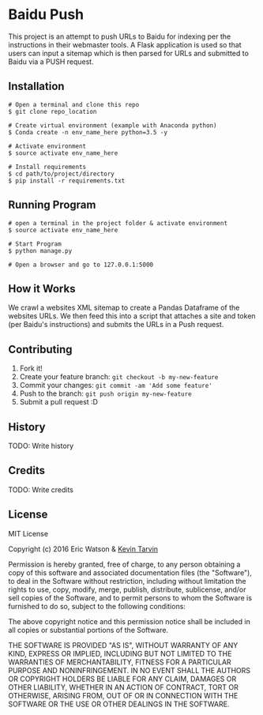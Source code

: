 # Baidu Push

This project is an attempt to push URLs to Baidu for indexing per the instructions in their webmaster tools. A Flask application is used so that users can input a sitemap which is then parsed for URLs and submitted to Baidu via a PUSH request. 

## Installation

    # Open a terminal and clone this repo
    $ git clone repo_location

    # Create virtual environment (example with Anaconda python)
    $ Conda create -n env_name_here python=3.5 -y

    # Activate environment
    $ source activate env_name_here

    # Install requirements
    $ cd path/to/project/directory
    $ pip install -r requirements.txt

## Running Program

    # open a terminal in the project folder & activate environment
    $ source activate env_name_here

    # Start Program
    $ python manage.py

    # Open a browser and go to 127.0.0.1:5000

## How it Works

We crawl a websites XML sitemap to create a Pandas Dataframe of the websites URLs. We then feed this into a script that attaches a site and token (per Baidu's instructions) and submits the URLs in a Push request.

## Contributing

1. Fork it!
2. Create your feature branch: `git checkout -b my-new-feature`
3. Commit your changes: `git commit -am 'Add some feature'`
4. Push to the branch: `git push origin my-new-feature`
5. Submit a pull request :D

## History

TODO: Write history

## Credits

TODO: Write credits

## License

MIT License

Copyright (c) 2016 Eric Watson & [Kevin Tarvin](http://www.kevintarvin.com/)

Permission is hereby granted, free of charge, to any person obtaining a copy
of this software and associated documentation files (the "Software"), to deal
in the Software without restriction, including without limitation the rights
to use, copy, modify, merge, publish, distribute, sublicense, and/or sell
copies of the Software, and to permit persons to whom the Software is
furnished to do so, subject to the following conditions:

The above copyright notice and this permission notice shall be included in all
copies or substantial portions of the Software.

THE SOFTWARE IS PROVIDED "AS IS", WITHOUT WARRANTY OF ANY KIND, EXPRESS OR
IMPLIED, INCLUDING BUT NOT LIMITED TO THE WARRANTIES OF MERCHANTABILITY,
FITNESS FOR A PARTICULAR PURPOSE AND NONINFRINGEMENT. IN NO EVENT SHALL THE
AUTHORS OR COPYRIGHT HOLDERS BE LIABLE FOR ANY CLAIM, DAMAGES OR OTHER
LIABILITY, WHETHER IN AN ACTION OF CONTRACT, TORT OR OTHERWISE, ARISING FROM,
OUT OF OR IN CONNECTION WITH THE SOFTWARE OR THE USE OR OTHER DEALINGS IN THE
SOFTWARE.
